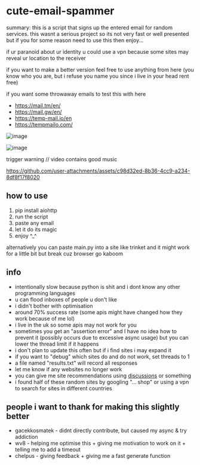 # cute-email-spammer

summary: this is a script that signs up the entered email for random services. this wasnt a serious project so its not very fast or well presented but if you for some reason need to use this then enjoy...

if ur paranoid about ur identity u could use a vpn because some sites may reveal ur location to the receiver 

if you want to make a better version feel free to use anything from here (you know who you are, but i refuse you name you since i live in your head rent free)

if you want some throwaway emails to test this with here
- https://mail.tm/en/
- https://mail.gw/en/
- https://temp-mail.io/en
- https://tempmailo.com/

![image](https://github.com/user-attachments/assets/df0e2d68-5838-4937-9469-d5cc9c490e06)

![image](https://github.com/user-attachments/assets/6e21cb55-8133-45c6-b3c6-60e3356d6a6d)

trigger warning // video contains good music

https://github.com/user-attachments/assets/c98d32ed-8b36-4cc9-a234-8df8f17f8020

## how to use
1. pip install aiohttp
2. run the script
3. paste any email
4. let it do its magic
5. enjoy ^_^

alternatively you can paste main.py into a site like trinket and it might work for a little bit but break cuz browser go kaboom

## info
- intentionally slow because python is shit and i dont know any other programming languages
- u can flood inboxes of people u don't like
- i didn't bother with optimisation
- around 70% success rate (some apis might have changed how they work because of me lol)
- i live in the uk so some apis may not work for you
- sometimes you get an "assertion error" and I have no idea how to prevent it (possibly occurs due to excessive async usage) but you can lower the thread limit if it happens
- i don't plan to update this often but if i find sites i may expand it
- if you want to "debug" which sites do and do not work, set threads to 1
- a file named "results.txt" will record all responses
- let me know if any websites no longer work
- you can give me site recommendations using [discussions](https://github.com/Inkthirsty/cute-email-spammer/discussions) or something
- i found half of these random sites by googling "... shop" or using a vpn to search for sites in different countries

## people i want to thank for making this slightly better
- gacekkosmatek - didnt directly contribute, but caused my async & try addiction
- wv8 - helping me optimise this + giving me motivation to work on it + telling me to add a timeout
- chelpus - giving feedback + giving me a fast generate function 

